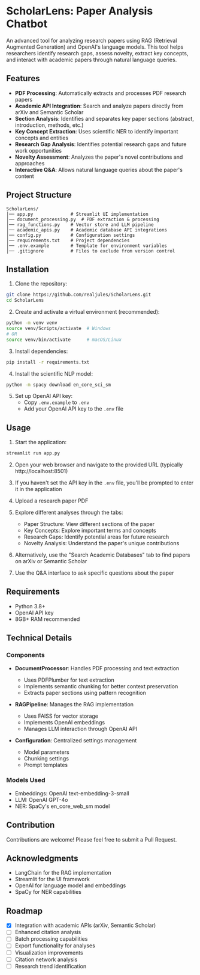 # ScholarLens: Paper Analysis Chatbot

An advanced tool for analyzing research papers using RAG (Retrieval Augmented Generation) and OpenAI's language models. This tool helps researchers identify research gaps, assess novelty, extract key concepts, and interact with academic papers through natural language queries.

## Features

- **PDF Processing**: Automatically extracts and processes PDF research papers
- **Academic API Integration**: Search and analyze papers directly from arXiv and Semantic Scholar
- **Section Analysis**: Identifies and separates key paper sections (abstract, introduction, methods, etc.)
- **Key Concept Extraction**: Uses scientific NER to identify important concepts and entities
- **Research Gap Analysis**: Identifies potential research gaps and future work opportunities
- **Novelty Assessment**: Analyzes the paper's novel contributions and approaches
- **Interactive Q&A**: Allows natural language queries about the paper's content

## Project Structure

```
ScholarLens/
│── app.py              # Streamlit UI implementation
│── document_processing.py  # PDF extraction & processing
│── rag_functions.py    # Vector store and LLM pipeline
│── academic_apis.py    # Academic database API integrations
│── config.py           # Configuration settings
│── requirements.txt    # Project dependencies
│── .env.example        # Template for environment variables
│── .gitignore          # Files to exclude from version control
```

## Installation

1. Clone the repository:
```bash
git clone https://github.com/realjules/ScholarLens.git
cd ScholarLens
```

2. Create and activate a virtual environment (recommended):
```bash
python -m venv venv
source venv/Scripts/activate  # Windows
# OR
source venv/bin/activate      # macOS/Linux
```

3. Install dependencies:
```bash
pip install -r requirements.txt
```

4. Install the scientific NLP model:
```bash
python -m spacy download en_core_sci_sm
```

5. Set up OpenAI API key:
   - Copy `.env.example` to `.env`
   - Add your OpenAI API key to the `.env` file

## Usage

1. Start the application:
```bash
streamlit run app.py
```

2. Open your web browser and navigate to the provided URL (typically http://localhost:8501)

3. If you haven't set the API key in the `.env` file, you'll be prompted to enter it in the application

4. Upload a research paper PDF

5. Explore different analyses through the tabs:
   - Paper Structure: View different sections of the paper
   - Key Concepts: Explore important terms and concepts
   - Research Gaps: Identify potential areas for future research
   - Novelty Analysis: Understand the paper's unique contributions

6. Alternatively, use the "Search Academic Databases" tab to find papers on arXiv or Semantic Scholar

7. Use the Q&A interface to ask specific questions about the paper

## Requirements

- Python 3.8+
- OpenAI API key
- 8GB+ RAM recommended

## Technical Details

### Components

- **DocumentProcessor**: Handles PDF processing and text extraction
  - Uses PDFPlumber for text extraction
  - Implements semantic chunking for better context preservation
  - Extracts paper sections using pattern recognition

- **RAGPipeline**: Manages the RAG implementation
  - Uses FAISS for vector storage
  - Implements OpenAI embeddings
  - Manages LLM interaction through OpenAI API

- **Configuration**: Centralized settings management
  - Model parameters
  - Chunking settings
  - Prompt templates

### Models Used

- Embeddings: OpenAI text-embedding-3-small
- LLM: OpenAI GPT-4o
- NER: SpaCy's en_core_web_sm model

## Contribution

Contributions are welcome! Please feel free to submit a Pull Request.

## Acknowledgments

- LangChain for the RAG implementation
- Streamlit for the UI framework
- OpenAI for language model and embeddings
- SpaCy for NER capabilities

## Roadmap

- [x] Integration with academic APIs (arXiv, Semantic Scholar)
- [ ] Enhanced citation analysis
- [ ] Batch processing capabilities
- [ ] Export functionality for analyses
- [ ] Visualization improvements
- [ ] Citation network analysis
- [ ] Research trend identification